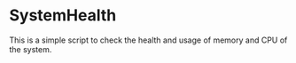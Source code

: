 # SystemHealth
This is a simple script to check the health and usage of memory and CPU of the system.
